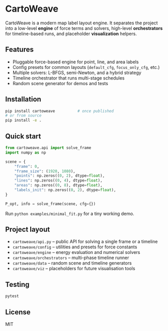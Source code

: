 # CartoWeave

CartoWeave is a modern map label layout engine. It separates the project into a low-level **engine** of force terms and solvers, high-level **orchestrators** for timeline-based runs, and placeholder **visualization** helpers.

## Features

- Pluggable force-based engine for point, line, and area labels
- Config presets for common layouts (`default_cfg`, `focus_only_cfg`, etc.)
- Multiple solvers: L-BFGS, semi-Newton, and a hybrid strategy
- Timeline orchestrator that runs multi-stage schedules
- Random scene generator for demos and tests

## Installation

```bash
pip install cartoweave          # once published
# or from source
pip install -e .
```

## Quick start

```python
from cartoweave.api import solve_frame
import numpy as np

scene = {
    "frame": 0,
    "frame_size": (1920, 1080),
    "points": np.zeros((0, 2), dtype=float),
    "lines": np.zeros((0, 4), dtype=float),
    "areas": np.zeros((0, 8), dtype=float),
    "labels_init": np.zeros((0, 2), dtype=float),
}

P_opt, info = solve_frame(scene, cfg={})
```

Run `python examples/minimal_fit.py` for a tiny working demo.

## Project layout

- `cartoweave/api.py` – public API for solving a single frame or a timeline
- `cartoweave/config` – utilities and presets for force constants
- `cartoweave/engine` – energy evaluation and numerical solvers
- `cartoweave/orchestrators` – multi-phase timeline runner
- `cartoweave/data` – random scene and timeline generators
- `cartoweave/viz` – placeholders for future visualisation tools

## Testing

```bash
pytest
```

## License

MIT
